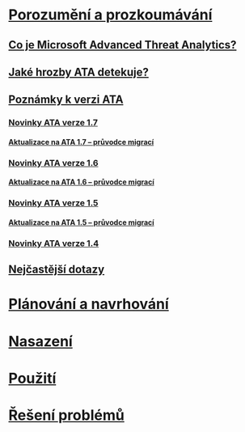 # [Porozumění a prozkoumávání](what-is-ata.md)
## [Co je Microsoft Advanced Threat Analytics?](what-is-ata.md)
## [Jaké hrozby ATA detekuje?](ata-threats.md)
## [Poznámky k verzi ATA](ata-release-notes.md)
### [Novinky ATA verze 1.7](whats-new-version-1.7.md)
#### [Aktualizace na ATA 1.7 – průvodce migrací](ata-update-1.7-migration-guide.md)
### [Novinky ATA verze 1.6](whats-new-version-1.6.md)
#### [Aktualizace na ATA 1.6 – průvodce migrací](ata-update-1.6-migration-guide.md)
### [Novinky ATA verze 1.5](whats-new-version-1.5.md)
#### [Aktualizace na ATA 1.5 – průvodce migrací](ata-update-1.5-migration-guide.md)
### [Novinky ATA verze 1.4](whats-new-version-1.4.md)
## [Nejčastější dotazy](ata-technical-faq.md)
# [Plánování a navrhování](/advanced-threat-analytics/plan-design/ata-architecture)
# [Nasazení](/advanced-threat-analytics/deploy-use/preinstall-ata)
# [Použití](/advanced-threat-analytics/deploy-use/operate-ata)
# [Řešení problémů](/advanced-threat-analytics/troubleshoot/troubleshooting-ata-known-errors)


<!--HONumber=Oct16_HO5-->



